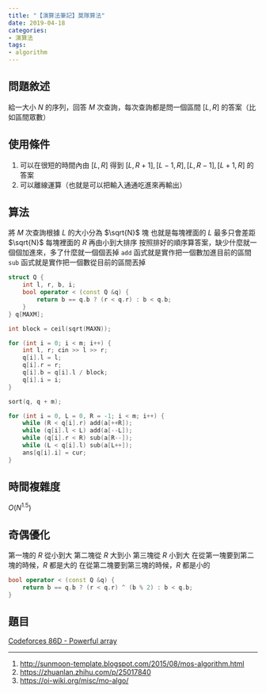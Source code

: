 ```yaml
---
title: "【演算法筆記】莫隊算法"
date: 2019-04-18
categories:
- 演算法
tags:
- algorithm
---
```


## 問題敘述

給一大小 $N$ 的序列，回答 $M$ 次查詢，每次查詢都是問一個區間 $[L, R]$ 的答案（比如區間眾數）

## 使用條件

1. 可以在很短的時間內由 $[L, R]$ 得到 $[L, R + 1], [L - 1, R], [L, R - 1], [L + 1, R]$ 的答案
2. 可以離線運算（也就是可以把輸入通通吃進來再輸出）

## 算法

將 $M$ 次查詢根據 $L$ 的大小分為 $\sqrt{N}$ 塊
也就是每塊裡面的 $L$ 最多只會差距 $\sqrt{N}$
每塊裡面的 $R$ 再由小到大排序
按照排好的順序算答案，缺少什麼就一個個加進來，多了什麼就一個個丟掉
`add` 函式就是實作把一個數加進目前的區間
`sub` 函式就是實作把一個數從目前的區間丟掉

```c++
struct Q {
    int l, r, b, i;
    bool operator < (const Q &q) {
        return b == q.b ? (r < q.r) : b < q.b;
    }
} q[MAXM];
```

```c++
int block = ceil(sqrt(MAXN));

for (int i = 0; i < m; i++) {
    int l, r; cin >> l >> r;
    q[i].l = l;
    q[i].r = r;
    q[i].b = q[i].l / block;
    q[i].i = i;
}

sort(q, q + m);
```

```c++
for (int i = 0, L = 0, R = -1; i < m; i++) {
    while (R < q[i].r) add(a[++R]);
    while (q[i].l < L) add(a[--L]);
    while (q[i].r < R) sub(a[R--]);
    while (L < q[i].l) sub(a[L++]);
    ans[q[i].i] = cur;
}
```

## 時間複雜度

$O(N^{1.5})$

## 奇偶優化

第一塊的 $R$ 從小到大
第二塊從 $R$ 大到小
第三塊從 $R$ 小到大
在從第一塊要到第二塊的時候，$R$ 都是大的
在從第二塊要到第三塊的時候，$R$ 都是小的

```c++
bool operator < (const Q &q) {
    return b == q.b ? (r < q.r) ^ (b % 2) : b < q.b;
}
```

## 題目

[Codeforces 86D - Powerful array](http://codeforces.com/contest/86/problem/D)

---

1. http://sunmoon-template.blogspot.com/2015/08/mos-algorithm.html
2. https://zhuanlan.zhihu.com/p/25017840
3. https://oi-wiki.org/misc/mo-algo/
